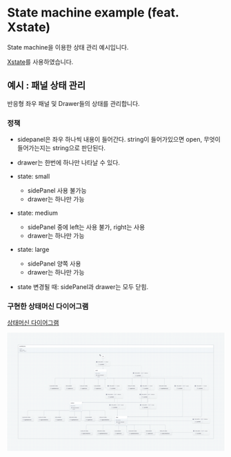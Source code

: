 # State machine example (feat. Xstate)

State machine을 이용한 상태 관리 예시입니다.

[Xstate](https://stately.ai/docs/xstate)를 사용하였습니다.

## 예시 : 패널 상태 관리

반응형 좌우 패널 및 Drawer들의 상태를 관리합니다.

### 정책

- sidepanel은 좌우 하나씩 내용이 들어간다. string이 들어가있으면 open, 무엇이 들어가는지는 string으로 판단된다.
- drawer는 한번에 하나만 나타날 수 있다.

- state: small
  - sidePanel 사용 불가능
  - drawer는 하나만 가능

- state: medium
  - sidePanel 중에 left는 사용 불가, right는 사용
  - drawer는 하나만 가능

- state: large
  - sidePanel 양쪽 사용
  - drawer는 하나만 가능

- state 변경될 때: sidePanel과 drawer는 모두 닫힘.

### 구현한 상태머신 다이어그램

[상태머신 다이어그램](https://stately.ai/registry/editor/ac5bf91c-f9c7-4796-9bdb-90f38a5ca6a1?machineId=47d2f8b4-f138-4a7f-97c1-d55962cab50c&mode=Design)

![state machine diagram](./public/panelMachine.png)
